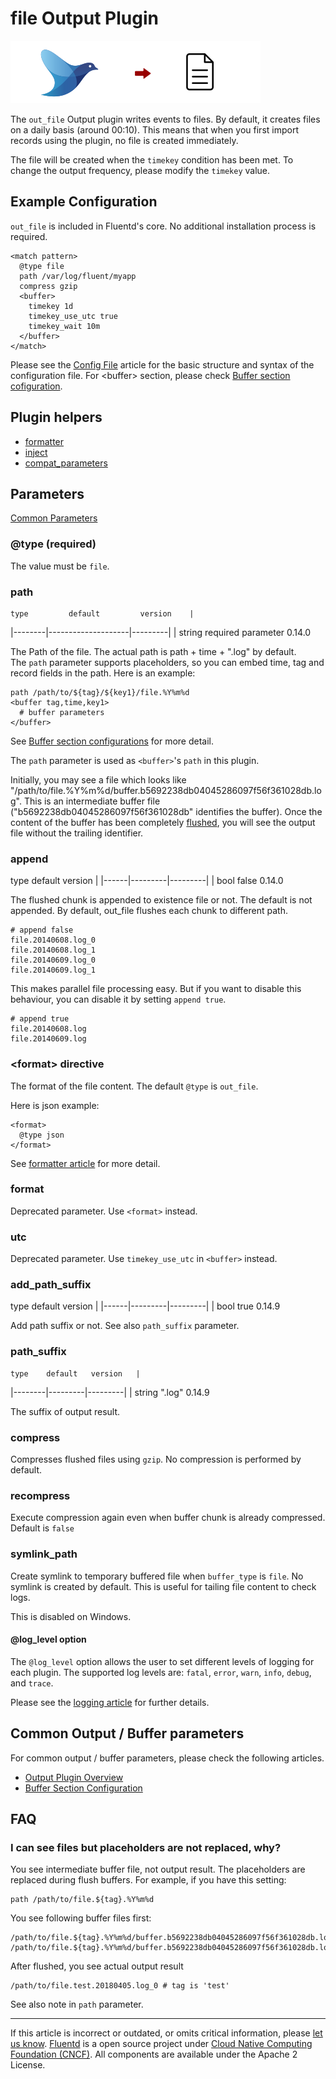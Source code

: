 # file Output Plugin

![](/images/plugins/output/file.png)

The `out_file` Output plugin writes events to files. By default, it
creates files on a daily basis (around 00:10). This means that when you
first import records using the plugin, no file is created immediately.

The file will be created when the `timekey` condition has been met. To
change the output frequency, please modify the `timekey` value.


## Example Configuration

`out_file` is included in Fluentd's core. No additional installation
process is required.

``` {.CodeRay}
<match pattern>
  @type file
  path /var/log/fluent/myapp
  compress gzip
  <buffer>
    timekey 1d
    timekey_use_utc true
    timekey_wait 10m
  </buffer>
</match>
```

Please see the [Config File](/configuration/config-file.md) article for the basic
structure and syntax of the configuration file. For \<buffer\> section,
please check [Buffer section cofiguration](/configuration/buffer-section.md).


## Plugin helpers

-   [formatter](/articles/api-plugin-helper-formatter.md)
-   [inject](/articles/api-plugin-helper-inject.md)
-   [compat\_parameters](/articles/api-plugin-helper-compat_parameters.md)


## Parameters

[Common Parameters](/configuration/plugin-common-parameters.md)


### @type (required)

The value must be `file`.


### path

    type         default         version	|
|--------|--------------------|---------|
|	   string   required parameter   0.14.0

The Path of the file. The actual path is path + time + ".log" by
default.\
The `path` parameter supports placeholders, so you can embed time, tag
and record fields in the path. Here is an example:

``` {.CodeRay}
path /path/to/${tag}/${key1}/file.%Y%m%d
<buffer tag,time,key1>
  # buffer parameters
</buffer>
```

See [Buffer section configurations](http://docs.fluentd.org/v0.14/articles/buffer-section)
for more detail.

The `path` parameter is used as `<buffer>`'s `path` in this plugin.

Initially, you may see a file which looks like
\"/path/to/file.%Y%m%d/buffer.b5692238db04045286097f56f361028db.log\".
This is an intermediate buffer file
(\"b5692238db04045286097f56f361028db\" identifies the buffer). Once the
content of the buffer has been completely [flushed](/plugins/buffer/file.md), you will
see the output file without the trailing identifier.


### append

   type   default   version	|
|------|---------|---------|
|	   bool    false    0.14.0

The flushed chunk is appended to existence file or not. The default is
not appended. By default, out\_file flushes each chunk to different
path.

``` {.CodeRay}
# append false
file.20140608.log_0
file.20140608.log_1
file.20140609.log_0
file.20140609.log_1
```

This makes parallel file processing easy. But if you want to disable
this behaviour, you can disable it by setting `append true`.

``` {.CodeRay}
# append true
file.20140608.log
file.20140609.log
```


### &lt;format&gt; directive

The format of the file content. The default `@type` is `out_file`.

Here is json example:

``` {.CodeRay}
<format>
  @type json
</format>
```

See [formatter article](/plugins/formatter/README.md) for more detail.


### format

Deprecated parameter. Use `<format>` instead.


### utc

Deprecated parameter. Use `timekey_use_utc` in `<buffer>` instead.


### add\_path\_suffix

   type   default   version	|
|------|---------|---------|
|	   bool    true     0.14.9

Add path suffix or not. See also `path_suffix` parameter.


### path\_suffix

    type    default   version	|
|--------|---------|---------|
|	   string   ".log"    0.14.9

The suffix of output result.


### compress

Compresses flushed files using `gzip`. No compression is performed by
default.


### recompress

Execute compression again even when buffer chunk is already compressed.
Default is `false`


### symlink\_path

Create symlink to temporary buffered file when `buffer_type` is `file`.
No symlink is created by default. This is useful for tailing file
content to check logs.

This is disabled on Windows.

#### @log\_level option

The `@log_level` option allows the user to set different levels of
logging for each plugin. The supported log levels are: `fatal`, `error`,
`warn`, `info`, `debug`, and `trace`.

Please see the [logging article](/deployment/logging.md) for further details.


## Common Output / Buffer parameters

For common output / buffer parameters, please check the following
articles.

-   [Output Plugin Overview](/plugins/output/README.md)
-   [Buffer Section Configuration](/configuration/buffer-section.md)


## FAQ


### I can see files but placeholders are not replaced, why?

You see intermediate buffer file, not output result. The placeholders
are replaced during flush buffers. For example, if you have this
setting:

``` {.CodeRay}
path /path/to/file.${tag}.%Y%m%d
```

You see following buffer files first:

``` {.CodeRay}
/path/to/file.${tag}.%Y%m%d/buffer.b5692238db04045286097f56f361028db.log
/path/to/file.${tag}.%Y%m%d/buffer.b5692238db04045286097f56f361028db.log.meta
```

After flushed, you see actual output result

``` {.CodeRay}
/path/to/file.test.20180405.log_0 # tag is 'test'
```

See also note in `path` parameter.


------------------------------------------------------------------------

If this article is incorrect or outdated, or omits critical information, please [let us know](https://github.com/fluent/fluentd-docs/issues?state=open).
[Fluentd](http://www.fluentd.org/) is a open source project under [Cloud Native Computing Foundation (CNCF)](https://cncf.io/). All components are available under the Apache 2 License.
